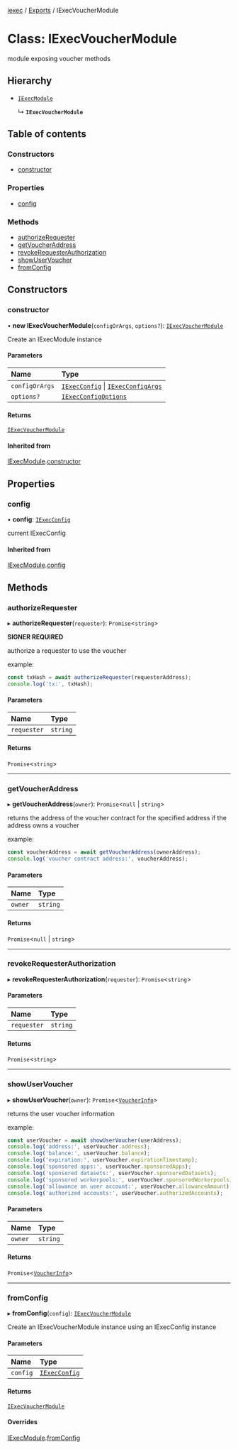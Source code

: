 [iexec](../README.md) / [Exports](../modules.md) / IExecVoucherModule

# Class: IExecVoucherModule

module exposing voucher methods

## Hierarchy

- [`IExecModule`](IExecModule.md)

  ↳ **`IExecVoucherModule`**

## Table of contents

### Constructors

- [constructor](IExecVoucherModule.md#constructor)

### Properties

- [config](IExecVoucherModule.md#config)

### Methods

- [authorizeRequester](IExecVoucherModule.md#authorizerequester)
- [getVoucherAddress](IExecVoucherModule.md#getvoucheraddress)
- [revokeRequesterAuthorization](IExecVoucherModule.md#revokerequesterauthorization)
- [showUserVoucher](IExecVoucherModule.md#showuservoucher)
- [fromConfig](IExecVoucherModule.md#fromconfig)

## Constructors

### constructor

• **new IExecVoucherModule**(`configOrArgs`, `options?`): [`IExecVoucherModule`](IExecVoucherModule.md)

Create an IExecModule instance

#### Parameters

| Name | Type |
| :------ | :------ |
| `configOrArgs` | [`IExecConfig`](IExecConfig.md) \| [`IExecConfigArgs`](../interfaces/IExecConfigArgs.md) |
| `options?` | [`IExecConfigOptions`](../interfaces/IExecConfigOptions.md) |

#### Returns

[`IExecVoucherModule`](IExecVoucherModule.md)

#### Inherited from

[IExecModule](IExecModule.md).[constructor](IExecModule.md#constructor)

## Properties

### config

• **config**: [`IExecConfig`](IExecConfig.md)

current IExecConfig

#### Inherited from

[IExecModule](IExecModule.md).[config](IExecModule.md#config)

## Methods

### authorizeRequester

▸ **authorizeRequester**(`requester`): `Promise`<`string`\>

**SIGNER REQUIRED**

authorize a requester to use the voucher

example:
```js
const txHash = await authorizeRequester(requesterAddress);
console.log('tx:', txHash);
```

#### Parameters

| Name | Type |
| :------ | :------ |
| `requester` | `string` |

#### Returns

`Promise`<`string`\>

___

### getVoucherAddress

▸ **getVoucherAddress**(`owner`): `Promise`<``null`` \| `string`\>

returns the address of the voucher contract for the specified address if the address owns a voucher

example:
```js
const voucherAddress = await getVoucherAddress(ownerAddress);
console.log('voucher contract address:', voucherAddress);
```

#### Parameters

| Name | Type |
| :------ | :------ |
| `owner` | `string` |

#### Returns

`Promise`<``null`` \| `string`\>

___

### revokeRequesterAuthorization

▸ **revokeRequesterAuthorization**(`requester`): `Promise`<`string`\>

#### Parameters

| Name | Type |
| :------ | :------ |
| `requester` | `string` |

#### Returns

`Promise`<`string`\>

___

### showUserVoucher

▸ **showUserVoucher**(`owner`): `Promise`<[`VoucherInfo`](../interfaces/internal_.VoucherInfo.md)\>

returns the user voucher information

example:
```js
const userVoucher = await showUserVoucher(userAddress);
console.log('address:', userVoucher.address);
console.log('balance:', userVoucher.balance);
console.log('expiration:', userVoucher.expirationTimestamp);
console.log('sponsored apps:', userVoucher.sponsoredApps);
console.log('sponsored datasets:', userVoucher.sponsoredDatasets);
console.log('sponsored workerpools:', userVoucher.sponsoredWorkerpools);
console.log('allowance on user account:', userVoucher.allowanceAmount);
console.log('authorized accounts:', userVoucher.authorizedAccounts);
```

#### Parameters

| Name | Type |
| :------ | :------ |
| `owner` | `string` |

#### Returns

`Promise`<[`VoucherInfo`](../interfaces/internal_.VoucherInfo.md)\>

___

### fromConfig

▸ **fromConfig**(`config`): [`IExecVoucherModule`](IExecVoucherModule.md)

Create an IExecVoucherModule instance using an IExecConfig instance

#### Parameters

| Name | Type |
| :------ | :------ |
| `config` | [`IExecConfig`](IExecConfig.md) |

#### Returns

[`IExecVoucherModule`](IExecVoucherModule.md)

#### Overrides

[IExecModule](IExecModule.md).[fromConfig](IExecModule.md#fromconfig)
